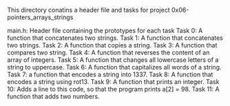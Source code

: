 This directory conatins a header file and tasks for project 0x06-pointers_arrays_strings

main.h: Header file containing the prototypes for each task
Task 0: A function that concatenates two strings.
Task 1: A function that concatenates two strings. 
Task 2: A function that copies a string.
Task 3: A function that compares two string.
Task 4: A function that reverses the content of an array of integers.
Task 5: A function that changes all lowercase letters of a string to uppercase.
Task 6: A function that capitalizes all words of a string.
Task 7: a function that encodes a string into 1337. 
Task 8: A function that encodes a string using rot13.
Task 9: A function that prints an integer.
Task 10: Adds a line to this code, so that the program prints a[2] = 98.
Task 11: A function that adds two numbers.
